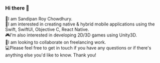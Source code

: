 ### Hi there 👋

🚶I am Sandipan Roy Chowdhury.<br />
📱I am interested in creating native & hybrid mobile applications using the Swift, SwiftUI, Objective C, React Native.<br /> 
🎮I’m also interested in developing 2D/3D games using Unity3D. <br />
👀I am looking to collaborate on freelancing work. <br />
💻Please feel free to get in touch if you have any questions or if there's anything else you'd like to know. Thank you!<br />


<!--
**sandipan4cse/sandipan4cse** is a ✨ _special_ ✨ repository because its `README.md` (this file) appears on your GitHub profile.

Here are some ideas to get you started:

- 🔭 I’m currently working on ...
- 🌱 I’m currently learning ...
- 👯 I’m looking to collaborate on ...
- 🤔 I’m looking for help with ...
- 💬 Ask me about ...
- 📫 How to reach me: ...
- 😄 Pronouns: ...
- ⚡ Fun fact: ...
-->
